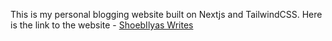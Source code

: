 This is my personal blogging website built on Nextjs and TailwindCSS.
Here is the link to the website - [ShoebIlyas Writes](https://shoebilyas.com)
